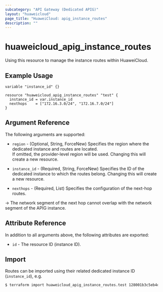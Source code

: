 ```yaml
---
subcategory: "API Gateway (Dedicated APIG)"
layout: "huaweicloud"
page_title: "HuaweiCloud: apig_instance_routes"
description: ""
---
```


# huaweicloud_apig_instance_routes

Using this resource to manage the instance routes within HuaweiCloud.

## Example Usage

```hcl
variable "instance_id" {}

resource "huaweicloud_apig_instance_routes" "test" {
  instance_id = var.instance_id
  nexthops    = ["172.16.3.0/24", "172.16.7.0/24"]
}
```

## Argument Reference

The following arguments are supported:

* `region` - (Optional, String, ForceNew) Specifies the region where the dedicated instance and routes are located.  
  If omitted, the provider-level region will be used. Changing this will create a new resource.

* `instance_id` - (Required, String, ForceNew) Specifies the ID of the dedicated instance to which the routes belong.
  Changing this will create a new resource.

* `nexthops` - (Required, List) Specifies the configuration of the next-hop routes.

-> The network segment of the next hop cannot overlap with the network segment of the APIG instance.

## Attribute Reference

In addition to all arguments above, the following attributes are exported:

* `id` - The resource ID (instance ID).

## Import

Routes can be imported using their related dedicated instance ID (`instance_id`), e.g.

```bash
$ terraform import huaweicloud_apig_instance_routes.test 128001b3c5eb4d3e91a8da9c0f46420f
```
